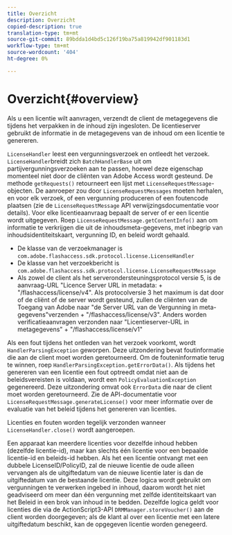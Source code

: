 ```yaml
---
title: Overzicht
description: Overzicht
copied-description: true
translation-type: tm+mt
source-git-commit: 89bdda1d4bd5c126f19ba75a819942df901183d1
workflow-type: tm+mt
source-wordcount: '404'
ht-degree: 0%

---
```



# Overzicht{#overview}

Als u een licentie wilt aanvragen, verzendt de client de metagegevens die tijdens het verpakken in de inhoud zijn ingesloten. De licentieserver gebruikt de informatie in de metagegevens van de inhoud om een licentie te genereren.

`LicenseHandler` leest een vergunningsverzoek en ontleedt het verzoek. `LicenseHandler`breidt zich  `BatchHandlerBase` uit om partijvergunningsverzoeken aan te passen, hoewel deze eigenschap momenteel niet door de cliënten van Adobe Access wordt gesteund. De methode `getRequests()` retourneert een lijst met `LicenseRequestMessage`-objecten. De aanroeper zou door `LicenseRequestMessages` moeten herhalen, en voor elk verzoek, of een vergunning produceren of een foutencode plaatsen (zie de `LicenseRequestMessage` API verwijzingsdocumentatie voor details). Voor elke licentieaanvraag bepaalt de server of er een licentie wordt uitgegeven. Roep `LicenseRequestMessage.getContentInfo()` aan om informatie te verkrijgen die uit de inhoudsmeta-gegevens, met inbegrip van inhoudsidentiteitskaart, vergunning ID, en beleid wordt gehaald.

* De klasse van de verzoekmanager is `com.adobe.flashaccess.sdk.protocol.license.LicenseHandler`
* De klasse van het verzoekbericht is `com.adobe.flashaccess.sdk.protocol.license.LicenseRequestMessage`
* Als zowel de client als het serverondersteuningsprotocol versie 5, is de aanvraag-URL &quot;Licence Server URL in metadata: + &quot;/flashaccess/license/v4&quot;. Als protocolversie 3 het maximum is dat door of de cliënt of de server wordt gesteund, zullen de cliënten van de Toegang van Adobe naar &quot;de Server URL van de Vergunning in meta-gegevens&quot;verzenden + &quot;/flashaccess/license/v3&quot;. Anders worden verificatieaanvragen verzonden naar &quot;Licentieserver-URL in metagegevens&quot; + &quot;/flashaccess/license/v1&quot;

Als een fout tijdens het ontleden van het verzoek voorkomt, wordt `HandlerParsingException` geworpen. Deze uitzondering bevat foutinformatie die aan de client moet worden geretourneerd. Om de fouteninformatie terug te winnen, roep `HandlerParsingException.getErrorData()`. Als tijdens het genereren van een licentie een fout optreedt omdat niet aan de beleidsvereisten is voldaan, wordt een `PolicyEvaluationException` gegenereerd. Deze uitzondering omvat ook `ErrorData` die naar de client moet worden geretourneerd. Zie de API-documentatie voor `LicenseRequestMessage.generateLicense()` voor meer informatie over de evaluatie van het beleid tijdens het genereren van licenties.

Licenties en fouten worden tegelijk verzonden wanneer `LicenseHandler.close()` wordt aangeroepen.

Een apparaat kan meerdere licenties voor dezelfde inhoud hebben (dezelfde licentie-id), maar kan slechts één licentie voor een bepaalde licentie-id en beleids-id hebben. Als het een licentie ontvangt met een dubbele LicenseID/PolicyID, zal de nieuwe licentie de oude alleen vervangen als de uitgiftedatum van de nieuwe licentie later is dan de uitgiftedatum van de bestaande licentie. Deze logica wordt gebruikt om vergunningen te verwerken ingebed in inhoud, daarom wordt het niet geadviseerd om meer dan één vergunning met zelfde identiteitskaart van het Beleid in een brok van inhoud in te bedden. Dezelfde logica geldt voor licenties die via de ActionScript3-API `DRMManager.storeVoucher()` aan de client worden doorgegeven; als de klant al over een licentie met een latere uitgiftedatum beschikt, kan de opgegeven licentie worden genegeerd.
